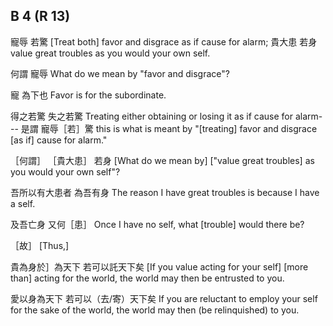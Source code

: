 ## B 4 (R 13)

寵辱
若驚
[Treat both] favor and disgrace
as if cause for alarm;
貴大患
若身
value great troubles
as you would your own self.

何謂
寵辱
What do we mean by
"favor and disgrace"?

寵
為下也
Favor
is for the subordinate.

得之若驚
失之若驚
Treating either obtaining
or losing it as if cause for alarm---
是謂
寵辱［若］驚
this is what is meant by
"[treating] favor and disgrace [as if] cause for alarm."

［何謂］
［貴大患］
若身
[What do we mean by]
["value great troubles]
as you would your own self"?

吾所以有大患者
為吾有身
The reason I have great troubles
is because I have a self.

及吾亡身
又何［患］
Once I have no self,
what [trouble] would there be?

［故］
[Thus,]

貴為身於］為天下
若可以託天下矣
[If you value acting for your self]
[more than] acting for the world,
the world may then be entrusted to you.

愛以身為天下
若可以（去/寄）天下矣
If you are reluctant to employ your self
for the sake of the world,
the world may then (be relinquished) to you.
